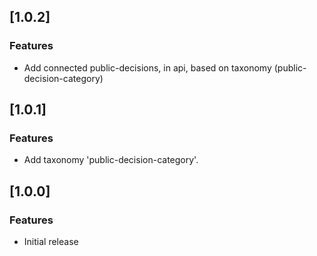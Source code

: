 ## [1.0.2]

### Features

-   Add connected public-decisions, in api, based on taxonomy (public-decision-category)

## [1.0.1]

### Features

-   Add taxonomy 'public-decision-category'.

## [1.0.0]

### Features

-   Initial release
